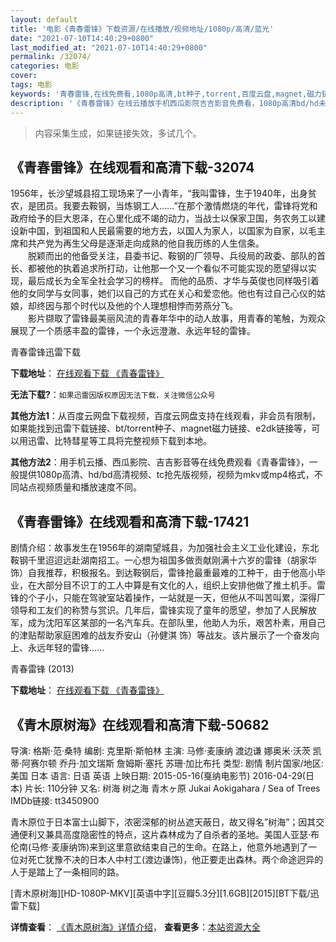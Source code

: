 ```yaml
---
layout: default
title: '电影《青春雷锋》下载资源/在线播放/视频地址/1080p/高清/蓝光'
date: "2021-07-10T14:40:29+0800"
last_modified_at: "2021-07-10T14:40:29+0800"
permalink: /32074/
categories: 电影
cover:
tags: 电影
keywords: '青春雷锋,在线免费看,1080p高清,bt种子,torrent,百度云盘,magnet,磁力链,迅雷下载资源'
description: '《青春雷锋》在线云播放手机西瓜影院吉吉影音免费看，1080p高清bd/hd未删减完整版和tc抢先枪版，mkv/mp4格式，附带bt/torrent种子、magnet/磁力链、百度云盘、网盘资源迅雷下载链接'
---
```


>内容采集生成，如果链接失效，多试几个。


## 《青春雷锋》在线观看和高清下载-32074

1956年，长沙望城县招工现场来了一小青年，“我叫雷锋，生于1940年，出身贫农，是团员。我要去鞍钢，当炼钢工人……”在那个激情燃烧的年代，雷锋将党和政府给予的巨大恩泽，在心里化成不竭的动力，当战士以保家卫国，务农务工以建设新中国，到祖国和人民最需要的地方去，以国人为家人，以国家为自家，以毛主席和共产党为再生父母是逐渐走向成熟的他自我历练的人生信条。<br />　　脱颖而出的他备受关注，县委书记、鞍钢的厂领导、兵役局的政委、部队的首长、都被他的执着追求所打动，让他那一个又一个看似不可能实现的愿望得以实现，最后成长为全军全社会学习的榜样。 而他的品质、才华与英俊也同样吸引着他的女同学与女同事，她们以自己的方式在关心和爱恋他。他也有过自己心仪的姑娘，却终因与那个时代以及他的个人理想相悖而劳燕分飞。<br />　　影片撷取了雷锋最美丽风流的青春年华中的动人故事，用青春的笔触，为观众展现了一个质感丰盈的雷锋，一个永远澄澈、永远年轻的雷锋。


青春雷锋迅雷下载

**下载地址**： [在线观看下载 《青春雷锋》](https://www.993dy.com//vod-detail-id-16597.html) 


**无法下载?**：`如果迅雷因版权原因无法下载，关注微信公众号 `

**其他方法1**：从百度云网盘下载视频，百度云网盘支持在线观看，非会员有限制，如果能找到迅雷下载链接、bt/torrent种子、magnet磁力链接、e2dk链接等，可以用迅雷、比特彗星等工具将完整视频下载到本地。

**其他方法2**：用手机云播、西瓜影院、吉吉影音等在线免费观看《青春雷锋》，一般提供1080p高清、hd/bd高清视频、tc抢先版视频，视频为mkv或mp4格式，不同站点视频质量和播放速度不同。


## 《青春雷锋》在线观看和高清下载-17421

剧情介绍：故事发生在1956年的湖南望城县，为加强社会主义工业化建设，东北鞍钢千里迢迢远赴湖南招工。一心想为祖国多做贡献刚满十六岁的雷锋（胡家华 饰）自我推荐，积极报名。到达鞍钢后，雷锋抢最重最难的工种干，由于他高小毕业，在大部分目不识丁的工人中算是有文化的人，组织上安排他做了推土机手。雷锋的个子小，只能在驾驶室站着操作，一站就是一天，但他从不叫苦叫累，深得厂领导和工友们的称赞与赏识。几年后，雷锋实现了童年的愿望，参加了人民解放军，成为沈阳军区某部的一名汽车兵。在部队里，他助人为乐，艰苦朴素，用自己的津贴帮助家庭困难的战友乔安山（孙健淇 饰）等战友。该片展示了一个奋发向上、永远年轻的雷锋......


青春雷锋 (2013)

**下载地址**： [在线观看下载 《青春雷锋》](https://www.btbtdy.me/btdy/dy3595.html) 


## 《青木原树海》在线观看和高清下载-50682

导演: 格斯·范·桑特 编剧: 克里斯·斯帕林 主演: 马修·麦康纳 渡边谦 娜奥米·沃茨 凯蒂·阿赛尔顿 乔丹·加文瑞斯 詹姆斯·塞托 苏珊·加比布托 类型: 剧情 制片国家/地区: 美国 日本 语言: 日语 英语 上映日期: 2015-05-16(戛纳电影节) 2016-04-29(日本) 片长: 110分钟 又名: 树海 树之海 青木ヶ原 Jukai Aokigahara / Sea of Trees IMDb链接: tt3450900

青木原位于日本富士山脚下，浓密深郁的树丛遮天蔽日，故又得名”树海”；因其交通便利又兼具高度隐密性的特点，这片森林成为了自杀者的圣地。美国人亚瑟·布伦南(马修·麦康纳饰)来到这里意欲结束自己的生命。在路上，他意外地遇到了一位对死亡犹豫不决的日本人中村工(渡边谦饰)，他正要走出森林。两个命途迥异的人于是踏上了一条相同的路。


[青木原树海][HD-1080P-MKV][英语中字][豆瓣5.3分][1.6GB][2015][BT下载/迅雷下载]

**详情查看**： [《青木原树海》详情介绍](/movie/50682/)， **查看更多**：[本站资源大全](/movie/t/all/)

